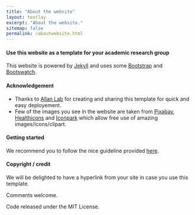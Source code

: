 ```yaml
---
title: "About the website"
layout: textlay
excerpt: "About the website."
sitemap: false
permalink: /aboutwebsite.html
---
```


#### Use this website as a template for your academic research group

This website is powered by [Jekyll](https://jekyllrb.com) and uses some [Bootstrap](http://www.getbootstrap.com) and  [Bootswatch](http://www.bootswatch.com). 

#### Acknowledgement
- Thanks to [Allan Lab](https://www.allanlab.org/) for creating and sharing this template for quick and easy deployement.
- Few of the images you see in the website are taken from [Pixabay](https://pixabay.com/vectors/rhinoceros-horn-cartoony-4004201/), [Healthicons](https://healthicons.org/) and [Iconpark](https://iconpark.oceanengine.com/illustrations/9) which allow free use of amazing images/icons/clipart.

#### Getting started
We recommend you to follow the nice guideline provided [here](https://www.allanlab.org/aboutwebsite.html).

#### Copyright / credit
We will be delighted to have a hyperlink from your site in case you use this template.

Comments welcome.

Code released under the MIT License. 



